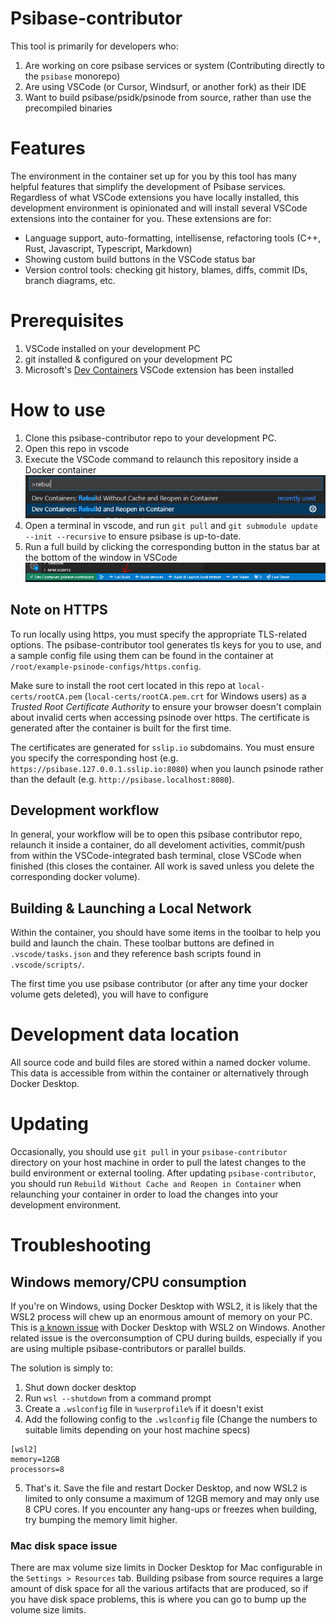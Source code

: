 # Psibase-contributor

This tool is primarily for developers who:

1. Are working on core psibase services or system (Contributing directly to the `psibase` monorepo)
2. Are using VSCode (or Cursor, Windsurf, or another fork) as their IDE
3. Want to build psibase/psidk/psinode from source, rather than use the precompiled binaries

# Features

The environment in the container set up for you by this tool has many helpful features that simplify the development of Psibase services. Regardless of what VSCode extensions you have locally installed, this development environment is opinionated and will install several VSCode extensions into the container for you. These extensions are for:

* Language support, auto-formatting, intellisense, refactoring tools (C++, Rust, Javascript, Typescript, Markdown)
* Showing custom build buttons in the VSCode status bar
* Version control tools: checking git history, blames, diffs, commit IDs, branch diagrams, etc.

# Prerequisites

1. VSCode installed on your development PC
2. git installed & configured on your development PC
3. Microsoft's [Dev Containers](https://marketplace.visualstudio.com/items?itemName=ms-vscode-remote.remote-containers) VSCode extension has been installed

# How to use

1. Clone this psibase-contributor repo to your development PC.
2. Open this repo in vscode
3. Execute the VSCode command to relaunch this repository inside a Docker container <br/> ![Reopen in Container](/img/build-command.png)
4. Open a terminal in vscode, and run `git pull` and `git submodule update --init --recursive` to ensure psibase is up-to-date.
5. Run a full build by clicking the corresponding button in the status bar at the bottom of the window in VSCode <br/> ![Build](/img/full-build.png)

## Note on HTTPS

To run locally using https, you must specify the appropriate TLS-related options. The psibase-contributor tool generates tls keys for you to use, and a sample config file using them can be found in the container at `/root/example-psinode-configs/https.config`.

Make sure to install the root cert located in this repo at `local-certs/rootCA.pem` (`local-certs/rootCA.pem.crt` for Windows users) as a *Trusted Root Certificate Authority* to ensure your browser doesn't complain about invalid certs when accessing psinode over https. The certificate is generated after the container is built for the first time.

The certificates are generated for `sslip.io` subdomains. You must ensure you specify the corresponding host (e.g. `https://psibase.127.0.0.1.sslip.io:8080`) when you launch psinode rather than the default (e.g. `http://psibase.localhost:8080`).

## Development workflow

In general, your workflow will be to open this psibase contributor repo, relaunch it inside a container, do all develoment activities, commit/push from within the VSCode-integrated bash terminal, close VSCode when finished (this closes the container. All work is saved unless you delete the corresponding docker volume).

## Building & Launching a Local Network

Within the container, you should have some items in the toolbar to help you build and launch the chain. These toolbar buttons are defined in `.vscode/tasks.json` and they reference bash scripts found in `.vscode/scripts/`. 

The first time you use psibase contributor (or after any time your docker volume gets deleted), you will have to configure 

# Development data location

All source code and build files are stored within a named docker volume. This data is accessible from within the container or alternatively through Docker Desktop.

# Updating

Occasionally, you should use `git pull` in your `psibase-contributor` directory on your host machine in order to pull the latest changes to the build environment or external tooling. After updating `psibase-contributor`, you should run `Rebuild Without Cache and Reopen in Container` when relaunching your container in order to load the changes into your development environment.

# Troubleshooting

## Windows memory/CPU consumption

If you're on Windows, using Docker Desktop with WSL2, it is likely that the WSL2 process will chew up an enormous amount of memory on your PC. This is [a known issue](https://github.com/microsoft/WSL/issues/8725) with Docker Desktop with WSL2 on Windows. Another related issue is the overconsumption of CPU during builds, especially if you are using multiple psibase-contributors or parallel builds.

The solution is simply to:
1. Shut down docker desktop
2. Run `wsl --shutdown` from a command prompt
3. Create a `.wslconfig` file in `%userprofile%` if it doesn't exist
4. Add the following config to the `.wslconfig` file (Change the numbers to suitable limits depending on your host machine specs)
```
[wsl2]
memory=12GB
processors=8
```
5. That's it. Save the file and restart Docker Desktop, and now WSL2 is limited to only consume a maximum of 12GB memory and may only use 8 CPU cores. If you encounter any hang-ups or freezes when building, try bumping the memory limit higher.

### Mac disk space issue

There are max volume size limits in Docker Desktop for Mac configurable in the `Settings > Resources` tab. Building psibase from source requires a large amount of disk space for all the various artifacts that are produced, so if you have disk space problems, this is where you can go to bump up the volume size limits.
